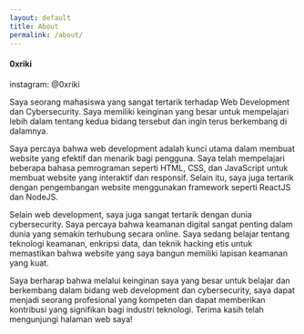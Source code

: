 ```yaml
---
layout: default
title: About
permalink: /about/
---
```


<div class="text-center">
    <h4 class="font-semibold text-my-blue dark:text-my-green">0xriki</h4>
    <p>instagram: @0xriki</p>
    <div class="text-justify max-lg:w-full w-1/2 mx-auto border-[1px] mt-5 p-5">
        <p class="mb-3">Saya seorang mahasiswa yang sangat tertarik terhadap <span class="font-semibold">Web Development</span> dan <span class="font-semibold">Cybersecurity</span>. Saya memiliki keinginan yang besar untuk mempelajari lebih dalam tentang kedua bidang tersebut dan ingin terus berkembang di dalamnya.</p>
        <p class="mb-3">Saya percaya bahwa web development adalah kunci utama dalam membuat website yang efektif dan menarik bagi pengguna. Saya telah mempelajari beberapa bahasa pemrograman seperti HTML, CSS, dan JavaScript untuk membuat website yang interaktif dan responsif. Selain itu, saya juga tertarik dengan pengembangan website menggunakan framework seperti ReactJS dan NodeJS.</p>
        <p class="mb-3">Selain web development, saya juga sangat tertarik dengan dunia cybersecurity. Saya percaya bahwa keamanan digital sangat penting dalam dunia yang semakin terhubung secara online. Saya sedang belajar tentang teknologi keamanan, enkripsi data, dan teknik hacking etis untuk memastikan bahwa website yang saya bangun memiliki lapisan keamanan yang kuat.</p>
        <p class="mb-3">Saya berharap bahwa melalui keinginan saya yang besar untuk belajar dan berkembang dalam bidang web development dan cybersecurity, saya dapat menjadi seorang profesional yang kompeten dan dapat memberikan kontribusi yang signifikan bagi industri teknologi. Terima kasih telah mengunjungi halaman web saya!</p>
    </div>
</div>   
